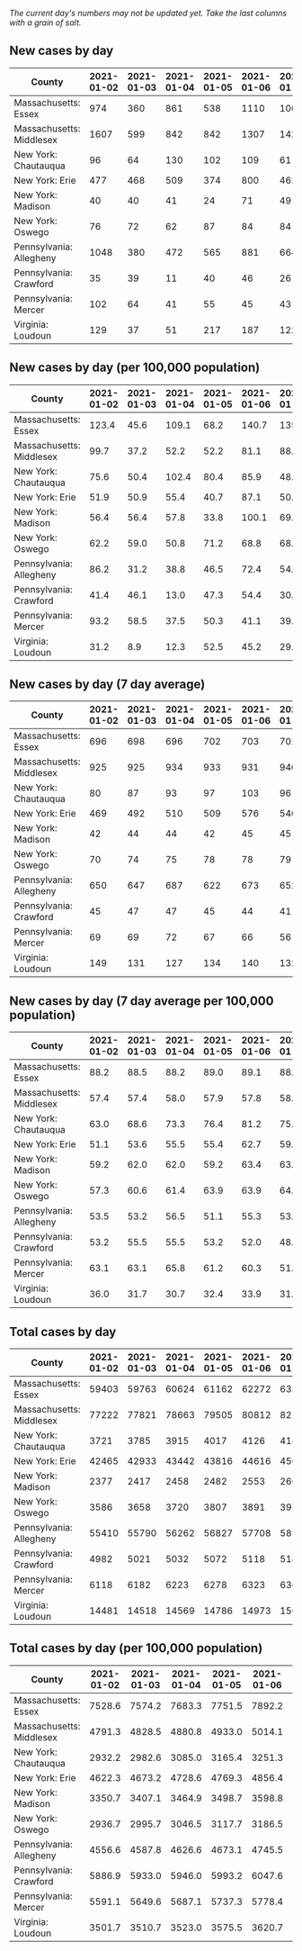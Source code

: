 _The current day's numbers may not be updated yet. Take the last columns with a grain of salt._
## New cases by day

| County | 2021-01-02 | 2021-01-03 | 2021-01-04 | 2021-01-05 | 2021-01-06 | 2021-01-07 | 2021-01-08 |
| --- | --- | --- | --- | --- | --- | --- | --- |
| Massachusetts: Essex | 974 | 360 | 861 | 538 | 1110 | 1065 | 1175 |
| Massachusetts: Middlesex | 1607 | 599 | 842 | 842 | 1307 | 1426 | 1460 |
| New York: Chautauqua | 96 | 64 | 130 | 102 | 109 | 61 | 240 |
| New York: Erie | 477 | 468 | 509 | 374 | 800 | 461 | 1032 |
| New York: Madison | 40 | 40 | 41 | 24 | 71 | 49 | 80 |
| New York: Oswego | 76 | 72 | 62 | 87 | 84 | 84 | 124 |
| Pennsylvania: Allegheny | 1048 | 380 | 472 | 565 | 881 | 664 | 967 |
| Pennsylvania: Crawford | 35 | 39 | 11 | 40 | 46 | 26 | 64 |
| Pennsylvania: Mercer | 102 | 64 | 41 | 55 | 45 | 43 | 132 |
| Virginia: Loudoun | 129 | 37 | 51 | 217 | 187 | 122 | 124 |

## New cases by day (per 100,000 population)

| County | 2021-01-02 | 2021-01-03 | 2021-01-04 | 2021-01-05 | 2021-01-06 | 2021-01-07 | 2021-01-08 |
| --- | --- | --- | --- | --- | --- | --- | --- |
| Massachusetts: Essex | 123.4 | 45.6 | 109.1 | 68.2 | 140.7 | 135.0 | 148.9 |
| Massachusetts: Middlesex | 99.7 | 37.2 | 52.2 | 52.2 | 81.1 | 88.5 | 90.6 |
| New York: Chautauqua | 75.6 | 50.4 | 102.4 | 80.4 | 85.9 | 48.1 | 189.1 |
| New York: Erie | 51.9 | 50.9 | 55.4 | 40.7 | 87.1 | 50.2 | 112.3 |
| New York: Madison | 56.4 | 56.4 | 57.8 | 33.8 | 100.1 | 69.1 | 112.8 |
| New York: Oswego | 62.2 | 59.0 | 50.8 | 71.2 | 68.8 | 68.8 | 101.5 |
| Pennsylvania: Allegheny | 86.2 | 31.2 | 38.8 | 46.5 | 72.4 | 54.6 | 79.5 |
| Pennsylvania: Crawford | 41.4 | 46.1 | 13.0 | 47.3 | 54.4 | 30.7 | 75.6 |
| Pennsylvania: Mercer | 93.2 | 58.5 | 37.5 | 50.3 | 41.1 | 39.3 | 120.6 |
| Virginia: Loudoun | 31.2 | 8.9 | 12.3 | 52.5 | 45.2 | 29.5 | 30.0 |

## New cases by day (7 day average)

| County | 2021-01-02 | 2021-01-03 | 2021-01-04 | 2021-01-05 | 2021-01-06 | 2021-01-07 | 2021-01-08 |
| --- | --- | --- | --- | --- | --- | --- | --- |
| Massachusetts: Essex | 696 | 698 | 696 | 702 | 703 | 701 | 869 |
| Massachusetts: Middlesex | 925 | 925 | 934 | 933 | 931 | 946 | 1155 |
| New York: Chautauqua | 80 | 87 | 93 | 97 | 103 | 96 | 115 |
| New York: Erie | 469 | 492 | 510 | 509 | 576 | 546 | 589 |
| New York: Madison | 42 | 44 | 44 | 42 | 45 | 45 | 49 |
| New York: Oswego | 70 | 74 | 75 | 78 | 78 | 79 | 84 |
| Pennsylvania: Allegheny | 650 | 647 | 687 | 622 | 673 | 652 | 711 |
| Pennsylvania: Crawford | 45 | 47 | 47 | 45 | 44 | 41 | 37 |
| Pennsylvania: Mercer | 69 | 69 | 72 | 67 | 66 | 56 | 69 |
| Virginia: Loudoun | 149 | 131 | 127 | 134 | 140 | 132 | 124 |

## New cases by day (7 day average per 100,000 population)

| County | 2021-01-02 | 2021-01-03 | 2021-01-04 | 2021-01-05 | 2021-01-06 | 2021-01-07 | 2021-01-08 |
| --- | --- | --- | --- | --- | --- | --- | --- |
| Massachusetts: Essex | 88.2 | 88.5 | 88.2 | 89.0 | 89.1 | 88.8 | 110.1 |
| Massachusetts: Middlesex | 57.4 | 57.4 | 58.0 | 57.9 | 57.8 | 58.7 | 71.7 |
| New York: Chautauqua | 63.0 | 68.6 | 73.3 | 76.4 | 81.2 | 75.6 | 90.6 |
| New York: Erie | 51.1 | 53.6 | 55.5 | 55.4 | 62.7 | 59.4 | 64.1 |
| New York: Madison | 59.2 | 62.0 | 62.0 | 59.2 | 63.4 | 63.4 | 69.1 |
| New York: Oswego | 57.3 | 60.6 | 61.4 | 63.9 | 63.9 | 64.7 | 68.8 |
| Pennsylvania: Allegheny | 53.5 | 53.2 | 56.5 | 51.1 | 55.3 | 53.6 | 58.5 |
| Pennsylvania: Crawford | 53.2 | 55.5 | 55.5 | 53.2 | 52.0 | 48.4 | 43.7 |
| Pennsylvania: Mercer | 63.1 | 63.1 | 65.8 | 61.2 | 60.3 | 51.2 | 63.1 |
| Virginia: Loudoun | 36.0 | 31.7 | 30.7 | 32.4 | 33.9 | 31.9 | 30.0 |

## Total cases by day

| County | 2021-01-02 | 2021-01-03 | 2021-01-04 | 2021-01-05 | 2021-01-06 | 2021-01-07 | 2021-01-08 |
| --- | --- | --- | --- | --- | --- | --- | --- |
| Massachusetts: Essex | 59403 | 59763 | 60624 | 61162 | 62272 | 63337 | 64512 |
| Massachusetts: Middlesex | 77222 | 77821 | 78663 | 79505 | 80812 | 82238 | 83698 |
| New York: Chautauqua | 3721 | 3785 | 3915 | 4017 | 4126 | 4187 | 4427 |
| New York: Erie | 42465 | 42933 | 43442 | 43816 | 44616 | 45077 | 46109 |
| New York: Madison | 2377 | 2417 | 2458 | 2482 | 2553 | 2602 | 2682 |
| New York: Oswego | 3586 | 3658 | 3720 | 3807 | 3891 | 3975 | 4099 |
| Pennsylvania: Allegheny | 55410 | 55790 | 56262 | 56827 | 57708 | 58372 | 59339 |
| Pennsylvania: Crawford | 4982 | 5021 | 5032 | 5072 | 5118 | 5144 | 5208 |
| Pennsylvania: Mercer | 6118 | 6182 | 6223 | 6278 | 6323 | 6366 | 6498 |
| Virginia: Loudoun | 14481 | 14518 | 14569 | 14786 | 14973 | 15095 | 15219 |

## Total cases by day (per 100,000 population)

| County | 2021-01-02 | 2021-01-03 | 2021-01-04 | 2021-01-05 | 2021-01-06 | 2021-01-07 | 2021-01-08 |
| --- | --- | --- | --- | --- | --- | --- | --- |
| Massachusetts: Essex | 7528.6 | 7574.2 | 7683.3 | 7751.5 | 7892.2 | 8027.2 | 8176.1 |
| Massachusetts: Middlesex | 4791.3 | 4828.5 | 4880.8 | 4933.0 | 5014.1 | 5102.6 | 5193.2 |
| New York: Chautauqua | 2932.2 | 2982.6 | 3085.0 | 3165.4 | 3251.3 | 3299.4 | 3488.5 |
| New York: Erie | 4622.3 | 4673.2 | 4728.6 | 4769.3 | 4856.4 | 4906.6 | 5018.9 |
| New York: Madison | 3350.7 | 3407.1 | 3464.9 | 3498.7 | 3598.8 | 3667.8 | 3780.6 |
| New York: Oswego | 2936.7 | 2995.7 | 3046.5 | 3117.7 | 3186.5 | 3255.3 | 3356.8 |
| Pennsylvania: Allegheny | 4556.6 | 4587.8 | 4626.6 | 4673.1 | 4745.5 | 4800.2 | 4879.7 |
| Pennsylvania: Crawford | 5886.9 | 5933.0 | 5946.0 | 5993.2 | 6047.6 | 6078.3 | 6153.9 |
| Pennsylvania: Mercer | 5591.1 | 5649.6 | 5687.1 | 5737.3 | 5778.4 | 5817.7 | 5938.4 |
| Virginia: Loudoun | 3501.7 | 3510.7 | 3523.0 | 3575.5 | 3620.7 | 3650.2 | 3680.2 |
